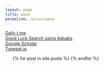 ```yaml
---
layout: page
title: wave
permalink: /arxiv/wave
---
```

 
<a href="https://jinhong-park.github.io/t_me">Daily t.me</a>
<br>
<a href="#" onclick="window.open('https://ui.adsabs.harvard.edu', '_blank', 'width=1000,height=600');">Good Luck Search using Adsabs</a>
<br>
<a href="#" onclick="window.open('https://scholar.google.com', '_blank', 'width=1000,height=600');">Google Scholar</a>
<br>
<a href="#" onclick="window.open('https://typeset.io', '_blank', 'width=1000,height=600');">Typeset.io</a>

<ul class="listing" id="posts-listing">
    {% for post in site.posts %}
        <li class="listing-seperator" id="title-{{ forloop.index }}" style="display: none;">
            <p><strong>{{ post.title }}</strong></p>
        </li>
        <li class="listing-item" id="post-{{ forloop.index }}" style="display: none;">
            {{ post.content | escape }}
        </li>
    {% endfor %}
</ul>

<script>
    document.addEventListener("DOMContentLoaded", function() {
        var keyword = "wave";
        var excludeKeyword = "wavexxx";
        var posts = document.querySelectorAll(".listing-item");
        posts.forEach(function(post, index) {
            var lines = post.textContent.split('\n');
            var matchingLines = lines.filter(function(line) {
                var lowerCaseLine = line.toLowerCase();
                return lowerCaseLine.includes(keyword) && !lowerCaseLine.includes(excludeKeyword);
            });
            if (matchingLines.length > 0) {
                post.innerHTML = matchingLines.join('<br>');
                post.style.display = "block";
                var title = document.getElementById('title-' + (index + 1));
                if (title) {
                    title.style.display = "block";
                }
            }
        });
    });
</script>